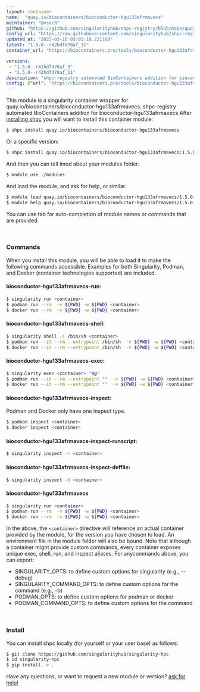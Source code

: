```yaml
---
layout: container
name:  "quay.io/biocontainers/bioconductor-hgu133afrmavecs"
maintainer: "@vsoch"
github: "https://github.com/singularityhub/shpc-registry/blob/main/quay.io/biocontainers/bioconductor-hgu133afrmavecs/container.yaml"
config_url: "https://raw.githubusercontent.com/singularityhub/shpc-registry/main/quay.io/biocontainers/bioconductor-hgu133afrmavecs/container.yaml"
updated_at: "2023-03-18 03:05:18.221160"
latest: "1.5.0--r42hdfd78af_11"
container_url: "https://biocontainers.pro/tools/bioconductor-hgu133afrmavecs"

versions:
 - "1.5.0--r41hdfd78af_9"
 - "1.5.0--r42hdfd78af_11"
description: "shpc-registry automated BioContainers addition for bioconductor-hgu133afrmavecs"
config: {"url": "https://biocontainers.pro/tools/bioconductor-hgu133afrmavecs", "maintainer": "@vsoch", "description": "shpc-registry automated BioContainers addition for bioconductor-hgu133afrmavecs", "latest": {"1.5.0--r42hdfd78af_11": "sha256:07e1e8931aa3fa094232cbc0a5167adbf08570ab563eb277dc5776737b387d53"}, "tags": {"1.5.0--r41hdfd78af_9": "sha256:246a6c4bb47f3c2d7a89c3f5155ed8362aa7f46ee7e96ad006559d0f51b2645d", "1.5.0--r42hdfd78af_11": "sha256:07e1e8931aa3fa094232cbc0a5167adbf08570ab563eb277dc5776737b387d53"}, "docker": "quay.io/biocontainers/bioconductor-hgu133afrmavecs"}
---
```


This module is a singularity container wrapper for quay.io/biocontainers/bioconductor-hgu133afrmavecs.
shpc-registry automated BioContainers addition for bioconductor-hgu133afrmavecs
After [installing shpc](#install) you will want to install this container module:


```bash
$ shpc install quay.io/biocontainers/bioconductor-hgu133afrmavecs
```

Or a specific version:

```bash
$ shpc install quay.io/biocontainers/bioconductor-hgu133afrmavecs:1.5.0--r42hdfd78af_11
```

And then you can tell lmod about your modules folder:

```bash
$ module use ./modules
```

And load the module, and ask for help, or similar.

```bash
$ module load quay.io/biocontainers/bioconductor-hgu133afrmavecs/1.5.0--r42hdfd78af_11
$ module help quay.io/biocontainers/bioconductor-hgu133afrmavecs/1.5.0--r42hdfd78af_11
```

You can use tab for auto-completion of module names or commands that are provided.

<br>

### Commands

When you install this module, you will be able to load it to make the following commands accessible.
Examples for both Singularity, Podman, and Docker (container technologies supported) are included.

#### bioconductor-hgu133afrmavecs-run:

```bash
$ singularity run <container>
$ podman run --rm  -v ${PWD} -w ${PWD} <container>
$ docker run --rm  -v ${PWD} -w ${PWD} <container>
```

#### bioconductor-hgu133afrmavecs-shell:

```bash
$ singularity shell -s /bin/sh <container>
$ podman run --it --rm --entrypoint /bin/sh  -v ${PWD} -w ${PWD} <container>
$ docker run --it --rm --entrypoint /bin/sh  -v ${PWD} -w ${PWD} <container>
```

#### bioconductor-hgu133afrmavecs-exec:

```bash
$ singularity exec <container> "$@"
$ podman run --it --rm --entrypoint ""  -v ${PWD} -w ${PWD} <container> "$@"
$ docker run --it --rm --entrypoint ""  -v ${PWD} -w ${PWD} <container> "$@"
```

#### bioconductor-hgu133afrmavecs-inspect:

Podman and Docker only have one inspect type.

```bash
$ podman inspect <container>
$ docker inspect <container>
```

#### bioconductor-hgu133afrmavecs-inspect-runscript:

```bash
$ singularity inspect -r <container>
```

#### bioconductor-hgu133afrmavecs-inspect-deffile:

```bash
$ singularity inspect -d <container>
```



#### bioconductor-hgu133afrmavecs

```bash
$ singularity run <container>
$ podman run --rm  -v ${PWD} -w ${PWD} <container>
$ docker run --rm  -v ${PWD} -w ${PWD} <container>
```


In the above, the `<container>` directive will reference an actual container provided
by the module, for the version you have chosen to load. An environment file in the
module folder will also be bound. Note that although a container
might provide custom commands, every container exposes unique exec, shell, run, and
inspect aliases. For anycommands above, you can export:

 - SINGULARITY_OPTS: to define custom options for singularity (e.g., --debug)
 - SINGULARITY_COMMAND_OPTS: to define custom options for the command (e.g., -b)
 - PODMAN_OPTS: to define custom options for podman or docker
 - PODMAN_COMMAND_OPTS: to define custom options for the command

<br>

### Install

You can install shpc locally (for yourself or your user base) as follows:

```bash
$ git clone https://github.com/singularityhub/singularity-hpc
$ cd singularity-hpc
$ pip install -e .
```

Have any questions, or want to request a new module or version? [ask for help!](https://github.com/singularityhub/singularity-hpc/issues)